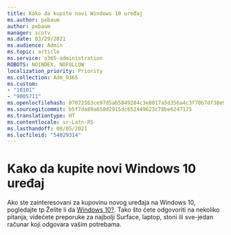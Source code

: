 ```yaml
---
title: Kako da kupite novi Windows 10 uređaj
ms.author: pebaum
author: pebaum
manager: scotv
ms.date: 03/29/2021
ms.audience: Admin
ms.topic: article
ms.service: o365-administration
ROBOTS: NOINDEX, NOFOLLOW
localization_priority: Priority
ms.collection: Adm_O365
ms.custom:
- "10101"
- "9005711"
ms.openlocfilehash: 07072563ce97d5ab5849284c3e8017a5d356a4c3f70b7df38e94d2e9a33e056e
ms.sourcegitcommit: b5f7da89a650d2915dc652449623c78be6247175
ms.translationtype: HT
ms.contentlocale: sr-Latn-RS
ms.lasthandoff: 08/05/2021
ms.locfileid: "54029314"
---
```

# <a name="how-to-buy-a-new-windows-10-device"></a>Kako da kupite novi Windows 10 uređaj

Ako ste zainteresovani za kupovinu novog uređaja na Windows 10, pogledajte tp Želite li da [Windows 10?](https://www.microsoft.com/windows/get-windows-10). Tako što ćete odgovoriti na nekoliko pitanja, videćete preporuke za najbolji Surface, laptop, stoni ili sve-jedan računar koji odgovara vašim potrebama.